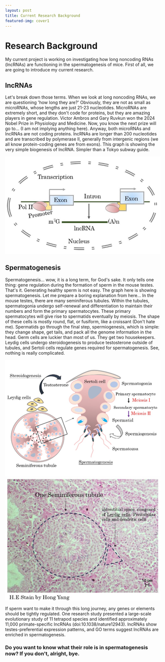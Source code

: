 ```yaml
---
layout: post
title: Current Research Background
featured-img: cover1
---
```

# Research Background
My current project is working on investigating how long noncoding RNAs (lncRNAs) are functioning in the spermatogenesis of mice. First of all, we are going to introduce my current research. 

## lncRNAs

Let's break down those terms. When we look at long noncoding RNAs, we are questioning 'how long they are?' Obviously, they are not as small as microRNAs, whose lengths are just 21-23 nucleotides. MicroRNAs are extremely short, and they don't code for proteins, but they are amazing players in gene regulation. Victor Ambros and Gary Ruvkun won the 2024 Nobel Prize in Physiology and Medicine. Now, you know the next prize will go to... (I am not implying anything here). Anyway, both microRNAs and lncRNAs are not coding proteins. lncRNAs are longer than 200 nucleotides and are transcribed by polymerase II, generally from intergenic regions (we all know protein-coding genes are from exons). This graph is showing the very simple biogenesis of lncRNA. Simpler than a Tokyo subway guide.

![Biogenesis of lncRNAs](https://raw.githubusercontent.com/CleanYANG/HONG-s-page/main/assets/img/lncRNA-bio.jpg)

## Spermatogenesis

Spermatogenesis... wow, it is a long term, for God's sake. It only tells one thing: gene regulation during the formation of sperm in the mouse testes. That's it. Generating healthy sperm is not easy. The graph here is showing spermatogenesis. Let me prepare a boring explanation from here... In the mouse testes, there are many seminiferous tubules. Within the tubules, spermatogonia undergo self-renewal and differentiation to maintain their numbers and form the primary spermatocytes. These primary spermatocytes will give rise to spermatids eventually by meiosis. The shape of these cells is mostly round, flat, or fusiform, like a croissant (Don't hate me). Spermatids go through the final step, spermiogenesis, which is simple: they change shape, get tails, and pack all the genome information in the head. Germ cells are luckier than most of us. They get two housekeepers. Leydig cells undergo steroidogenesis to produce testosterone outside of tubules, and Sertoli cells regulate genes required for spermatogenesis. See, nothing is really complicated.

<!-- Only include these images for this blog -->
<div class="side-by-side-images">
  <img src="https://raw.githubusercontent.com/CleanYANG/HONG-s-page/main/assets/img/spermatogenesis.jpg" alt="Picture 1">
  <img src="https://raw.githubusercontent.com/CleanYANG/HONG-s-page/main/assets/img/HEstain.jpg" alt="Picture 2">
</div>

If sperm want to make it through this long journey, any genes or elements should be tightly regulated. One research study presented a large-scale evolutionary study of 11 tetrapod species and identified approximately 11,000 primate-specific lncRNAs (doi:10.1038/nature12943). lncRNAs show testes-preferential expression patterns, and GO terms suggest lncRNAs are enriched in spermatogenesis.

### Do you want to know what their role is in spermatogenesis now? If you don't, alright, bye.
